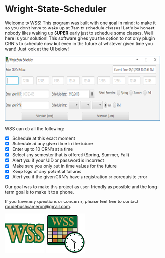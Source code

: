 # Wright-State-Scheduler
Welcome to WSS! This program was built with one goal in mind: to make it so you don't have to wake up at 7am to schedule classes! Let's be honest nobody likes waking up **SUPER** early just to schedule some classes. Well here is your solution! This software gives you the option to not only plugin CRN's to schedule now but even in the future at whatever given time you want! Just look at the UI below!

<img height="212" src="/src/Media/UI.png"/>

WSS can do all the following:

- [x] Schedule at this exact moment
- [x] Schedule at any given time in the future
- [x] Enter up to 10 CRN's at a time
- [x] Select any semester that is offered (Spring, Summer, Fall)
- [x] Alert you if your UID or password is incorrect
- [x] Make sure you only put in time values for the future
- [x] Keep logs of any potential failures
- [x] Alert you if the given CRN's have a registration or corequisite error

Our goal was to make this project as user-friendly as possible and the long-term goal is to make it to a phone.

If you have any questions or concerns, please feel free to contact roudebushcameron@gmail.com.

<img height="128" src="/src/Media/Logo.png"/>               <img height="128" src="/src/Media/Icon.png"/>
